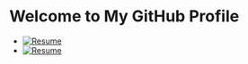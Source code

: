 # Welcome to My GitHub Profile

* [![Resume](https://img.shields.io/badge/Resume-View-blue)](https://github.com/Negatix092/Resume/blob/main/CS_2024_Spanish.pdf)
* [![Resume](https://img.shields.io/badge/Resume-View-blue)](https://github.com/Negatix092/Resume/blob/main/CS_2024_English.pdf)
